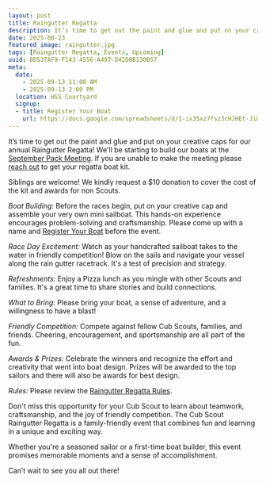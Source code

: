 ```yaml
---
layout: post
title: Raingutter Regatta
description: It’s time to get out the paint and glue and put on your creative caps for our annual Raingutter Regatta!
date: 2025-08-23
featured_image: raingutter.jpg
tags: [Raingutter Regatta, Events, Upcoming]
uuid: 8D537AF9-F143-4556-A497-D42D0B130B57
meta:
  date:
    - 2025-09-13 11:00 AM
    - 2025-09-13 2:00 PM
  location: HSS Courtyard
  signup:
  - title: Register Your Boat
    url: https://docs.google.com/spreadsheets/d/1-ix35xz7fsz3cHJHEt-JiUOZeCQWC5irCgyjvpKwJzk/edit?usp=sharing
---
```


It’s time to get out the paint and glue and put on your creative caps for our annual Raingutter Regatta! We'll be starting to build our boats at the [September Pack Meeting](/2025/08/23/september-pack-meeting). If you are unable to make the meeting please [reach out](mailto:djd@davisca.org) to get your regatta boat kit.

Siblings are welcome! We kindly request a $10 donation to cover the cost of the kit and awards for non Scouts.

*Boat Building:* Before the races begin, put on your creative cap and assemble your very own mini sailboat. This hands-on experience encourages problem-solving and craftsmanship. Please come up with a name and [Register Your Boat](https://docs.google.com/spreadsheets/...) before the event.

*Race Day Excitement:* Watch as your handcrafted sailboat takes to the water in friendly competition! Blow on the sails and navigate your vessel along the rain gutter racetrack. It's a test of precision and strategy.

*Refreshments:* Enjoy a Pizza lunch as you mingle with other Scouts and families. It's a great time to share stories and build connections.

*What to Bring:* Please bring your boat, a sense of adventure, and a willingness to have a blast!

*Friendly Competition:* Compete against fellow Cub Scouts, families, and friends. Cheering, encouragement, and sportsmanship are all part of the fun.

*Awards & Prizes:* Celebrate the winners and recognize the effort and creativity that went into boat design. Prizes will be awarded to the top sailors and there will also be awards for best design.

*Rules:* Please review the [Raingutter Regatta Rules](/docs/raingutter-regatta/rules).

Don't miss this opportunity for your Cub Scout to learn about teamwork, craftsmanship, and the joy of friendly competition. The Cub Scout Raingutter Regatta is a family-friendly event that combines fun and learning in a unique and exciting way.

Whether you're a seasoned sailor or a first-time boat builder, this event promises memorable moments and a sense of accomplishment.

Can’t wait to see you all out there!